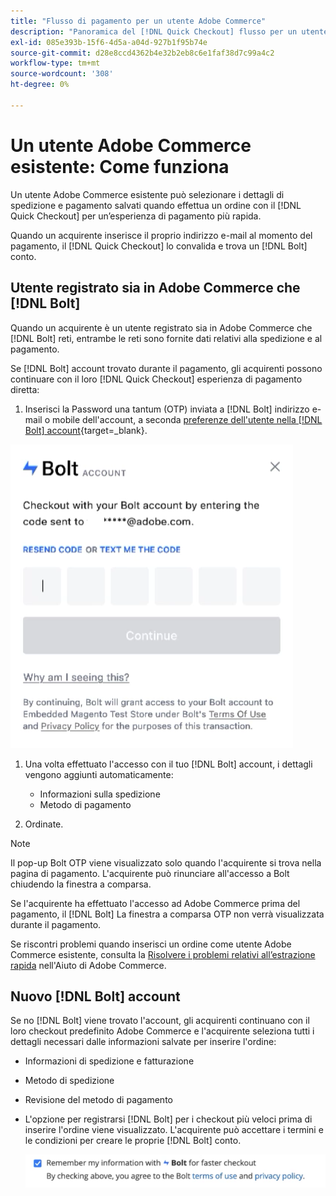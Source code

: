 ```yaml
---
title: "Flusso di pagamento per un utente Adobe Commerce"
description: "Panoramica del [!DNL Quick Checkout] flusso per un utente Adobe Commerce."
exl-id: 085e393b-15f6-4d5a-a04d-927b1f95b74e
source-git-commit: d28e8ccd4362b4e32b2eb8c6e1faf38d7c99a4c2
workflow-type: tm+mt
source-wordcount: '308'
ht-degree: 0%

---
```


# Un utente Adobe Commerce esistente: Come funziona

Un utente Adobe Commerce esistente può selezionare i dettagli di spedizione e pagamento salvati quando effettua un ordine con il [!DNL Quick Checkout] per un’esperienza di pagamento più rapida.

Quando un acquirente inserisce il proprio indirizzo e-mail al momento del pagamento, il [!DNL Quick Checkout] lo convalida e trova un [!DNL Bolt] conto.

## Utente registrato sia in Adobe Commerce che [!DNL Bolt]

Quando un acquirente è un utente registrato sia in Adobe Commerce che [!DNL Bolt] reti, entrambe le reti sono fornite dati relativi alla spedizione e al pagamento.

Se [!DNL Bolt] account trovato durante il pagamento, gli acquirenti possono continuare con il loro [!DNL Quick Checkout] esperienza di pagamento diretta:

1. Inserisci la Password una tantum (OTP) inviata a [!DNL Bolt] indirizzo e-mail o mobile dell&#39;account, a seconda [preferenze dell&#39;utente nella [!DNL Bolt] account](https://help.bolt.com/shoppers/account/account-settings/#how-to-set-preferred-login-method){target=_blank}.

![Popup OTP](assets/pop-up.png)

1. Una volta effettuato l&#39;accesso con il tuo [!DNL Bolt] account, i dettagli vengono aggiunti automaticamente:

   - Informazioni sulla spedizione
   - Metodo di pagamento

1. Ordinate.

>[!NOTE]
>
> Il pop-up Bolt OTP viene visualizzato solo quando l&#39;acquirente si trova nella pagina di pagamento. L&#39;acquirente può rinunciare all&#39;accesso a Bolt chiudendo la finestra a comparsa.

Se l&#39;acquirente ha effettuato l&#39;accesso ad Adobe Commerce prima del pagamento, il [!DNL Bolt] La finestra a comparsa OTP non verrà visualizzata durante il pagamento.

Se riscontri problemi quando inserisci un ordine come utente Adobe Commerce esistente, consulta la [Risolvere i problemi relativi all’estrazione rapida](https://experienceleague.adobe.com/docs/commerce-knowledge-base/kb/troubleshooting/miscellaneous/quick-checkout-issues.html) nell&#39;Aiuto di Adobe Commerce.

## Nuovo [!DNL Bolt] account

Se no [!DNL Bolt] viene trovato l&#39;account, gli acquirenti continuano con il loro checkout predefinito Adobe Commerce e l&#39;acquirente seleziona tutti i dettagli necessari dalle informazioni salvate per inserire l&#39;ordine:

- Informazioni di spedizione e fatturazione
- Metodo di spedizione
- Revisione del metodo di pagamento
- L&#39;opzione per registrarsi [!DNL Bolt] per i checkout più veloci prima di inserire l&#39;ordine viene visualizzato. L&#39;acquirente può accettare i termini e le condizioni per creare le proprie [!DNL Bolt] conto.

   ![Ricorda [!DNL Bolt]](assets/checkbox-remember-bolt.png)
